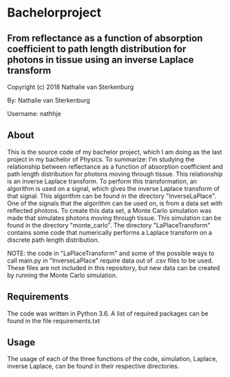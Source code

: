 # Bachelorproject
## From reflectance as a function of absorption coefficient to path length distribution for photons in tissue using an inverse Laplace transform

Copyright (c) 2018 Nathalie van Sterkenburg

By: Nathalie van Sterkenburg

Username: nathhje

## About
This is the source code of my bachelor project, which I am doing as the last project in my bachelor of Physics. To summarize: I'm studying the relationship between reflectance as a function of absorption coefficient and path length distribution for photons moving through tissue. This relationship is an inverse Laplace transform. To perform this transformation, an algorithm is used on a signal, which gives the inverse Laplace transform of that signal. This algorithm can be found in the directory "InverseLaPlace". One of the signals that the algorithm can be used on, is from a data set with reflected photons. To create this data set, a Monte Carlo simulation was made that simulates photons moving through tissue. This simulation can be found in the directory "monte_carlo". The directory "LaPlaceTransform" contains some code that numerically performs a Laplace transform on a discrete path length distribution.

NOTE: the code in "LaPlaceTransform" and some of the possible ways to call main.py in "InverseLaPlace" require data out of .csv files to be used. These files are not included in this repository, but new data can be created by running the Monte Carlo simulation.

## Requirements
The code was written in Python 3.6. A list of required packages can be found in the file requirements.txt

## Usage
The usage of each of the three functions of the code, simulation, Laplace, inverse Laplace, can be found in their respective directories.
